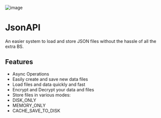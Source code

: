 ![image](https://github.com/InfestedStudios/JsonAPI/assets/42579059/d1bb36ca-3b5f-41c1-b40a-423f8519dad4)

# JsonAPI
An easier system to load and store JSON files without the hassle of all the extra BS.



## Features

- Async Operations
- Easily create and save new data files
- Load files and data quickly and fast
- Encrypt and Decrypt your data and files
- Store files in various modes:
- DISK_ONLY
- MEMORY_ONLY
- CACHE_SAVE_TO_DISK

